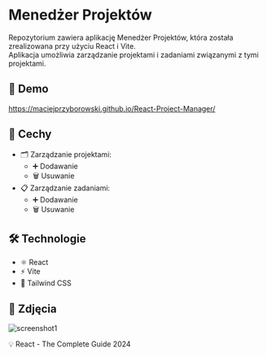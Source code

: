 # Menedżer Projektów
Repozytorium zawiera aplikację Menedżer Projektów, która została zrealizowana przy użyciu React i Vite.\
Aplikacja umożliwia zarządzanie projektami i zadaniami związanymi z tymi projektami.

## 🔗 Demo
https://maciejprzyborowski.github.io/React-Project-Manager/

## 🚀 Cechy
 - 🗂️ Zarządzanie projektami:
   - ➕ Dodawanie
   - 🗑️ Usuwanie
 - 📋 Zarządzanie zadaniami:
   - ➕ Dodawanie
   - 🗑️ Usuwanie

## 🛠️ Technologie
 -  ⚛️ React
 -  ⚡ Vite
 -  🎨 Tailwind CSS

## 📸 Zdjęcia
![screenshot1](https://github.com/user-attachments/assets/db209a6d-db8c-44c4-8ac5-bc31374216d6)

💡 React - The Complete Guide 2024
